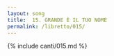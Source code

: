 ```yaml
---
layout: song
title:  15. GRANDE È IL TUO NOME
permalink: /libretto/015/
---
```

{% include canti/015.md %}   